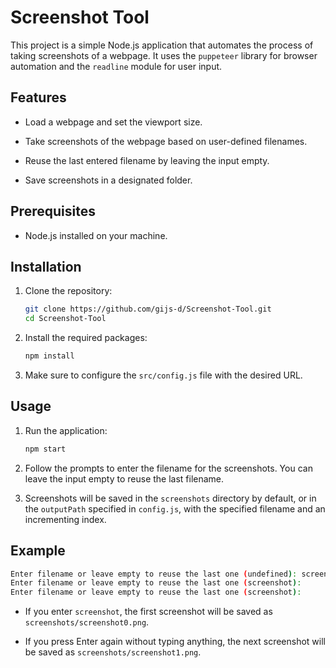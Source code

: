 # Screenshot Tool

This project is a simple Node.js application that automates the process of taking screenshots of a webpage. It uses the `puppeteer` library for browser automation and the `readline` module for user input.

## Features

-   Load a webpage and set the viewport size.

-   Take screenshots of the webpage based on user-defined filenames.

-   Reuse the last entered filename by leaving the input empty.

-   Save screenshots in a designated folder.

## Prerequisites

-   Node.js installed on your machine.

## Installation

1. Clone the repository:

    ```bash
    git clone https://github.com/gijs-d/Screenshot-Tool.git
    cd Screenshot-Tool
    ```

2. Install the required packages:

    ```bash
    npm install
    ```

3. Make sure to configure the `src/config.js` file with the desired URL.

## Usage

1. Run the application:

    ```bash
    npm start
    ```

2. Follow the prompts to enter the filename for the screenshots. You can leave the input empty to reuse the last filename.

3. Screenshots will be saved in the `screenshots` directory by default, or in the `outputPath` specified in `config.js`, with the specified filename and an incrementing index.

## Example

```bash
Enter filename or leave empty to reuse the last one (undefined): screenshot
Enter filename or leave empty to reuse the last one (screenshot):
Enter filename or leave empty to reuse the last one (screenshot):
```

-   If you enter `screenshot`, the first screenshot will be saved as `screenshots/screenshot0.png`.

-   If you press Enter again without typing anything, the next screenshot will be saved as `screenshots/screenshot1.png`.
